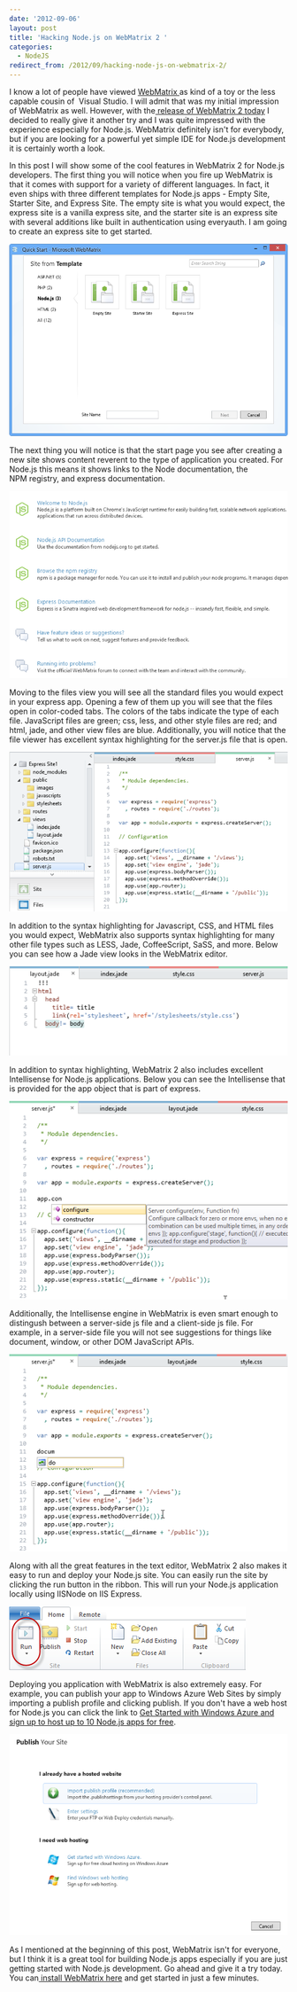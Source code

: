 ```yaml
---
date: '2012-09-06'
layout: post
title: 'Hacking Node.js on WebMatrix 2 '
categories:
  - NodeJS
redirect_from: /2012/09/hacking-node-js-on-webmatrix-2/
---
```


I know a lot of people have viewed [WebMatrix ](http://www.microsoft.com/web/webmatrix/)as kind of a toy or the less capable cousin of  Visual Studio. I will admit that was my initial impression of WebMatrix as well. However, with the[ release of WebMatrix 2 today](http://blogs.msdn.com/b/windowsazure/archive/2012/09/06/webmatrix-2-is-released-new-windows-azure-features.aspx) I decided to really give it another try and I was quite impressed with the experience especially for Node.js. WebMatrix definitely isn't for everybody, but if you are looking for a powerful yet simple IDE for Node.js development it is certainly worth a look.

In this post I will show some of the cool features in WebMatrix 2 for Node.js developers. The first thing you will notice when you fire up WebMatrix is that it comes with support for a variety of different languages. In fact, it even ships with three different templates for Node.js apps - Empty Site, Starter Site, and Express Site. The empty site is what you would expect, the express site is a vanilla express site, and the starter site is an express site with several additions like built in authentication using everyauth. I am going to create an express site to get started.

[![](/images/2012/09/webmatrix-templates.png)](/images/2012/09/webmatrix-templates.png)

The next thing you will notice is that the start page you see after creating a new site shows content reverent to the type of application you created. For Node.js this means it shows links to the Node documentation, the NPM registry, and express documentation.

[![](/images/2012/09/node-start.png)](/images/2012/09/node-start.png)

Moving to the files view you will see all the standard files you would expect in your express app. Opening a few of them up you will see that the files open in color-coded tabs. The colors of the tabs indicate the type of each file. JavaScript files are green; css, less, and other style files are red; and html, jade, and other view files are blue. Additionally, you will notice that the file viewer has excellent syntax highlighting for the server.js file that is open.

[![](/images/2012/09/files-serverjs.png)](/images/2012/09/files-serverjs.png)

In addition to the syntax highlighting for Javascript, CSS, and HTML files you would expect, WebMatrix also supports syntax highlighting for many other file types such as LESS, Jade, CoffeeScript, SaSS, and more. Below you can see how a Jade view looks in the WebMatrix editor.

[![](/images/2012/09/jade-syntaxhighlighting.png)](/images/2012/09/jade-syntaxhighlighting.png)

In addition to syntax highlighting, WebMatrix 2 also includes excellent Intellisense for Node.js applications. Below you can see the Intellisense that is provided for the app object that is part of express.

[![](/images/2012/09/intellisense0.png)](/images/2012/09/intellisense0.png)

Additionally, the Intellisense engine in WebMatrix is even smart enough to distingush between a server-side js file and a client-side js file. For example, in a server-side file you will not see suggestions for things like document, window, or other DOM JavaScript APIs.

[![](/images/2012/09/intellisense1.png)](/images/2012/09/intellisense1.png)

Along with all the great features in the text editor, WebMatrix 2 also makes it easy to run and deploy your Node.js site. You can easily run the site by clicking the run button in the ribbon. This will run your Node.js application locally using IISNode on IIS Express.

[![](/images/2012/09/run.png)](/images/2012/09/run.png)

Deploying you application with WebMatrix is also extremely easy. For example, you can publish your app to Windows Azure Web Sites by simply importing a publish profile and clicking publish. If you don't have a web host for Node.js you can click the link to [Get Started with Windows Azure and sign up to host up to 10 Node.js apps for free](http://www.windowsazure.com/en-us/pricing/free-trial/).

[![](/images/2012/09/webmatrix-publish.png)](/images/2012/09/webmatrix-publish.png)

As I mentioned at the beginning of this post, WebMatrix isn't for everyone, but I think it is a great tool for building Node.js apps especially if you are just getting started with Node.js development. Go ahead and give it a try today. You can[ install WebMatrix here](http://go.microsoft.com/?linkid=9809776) and get started in just a few minutes.

